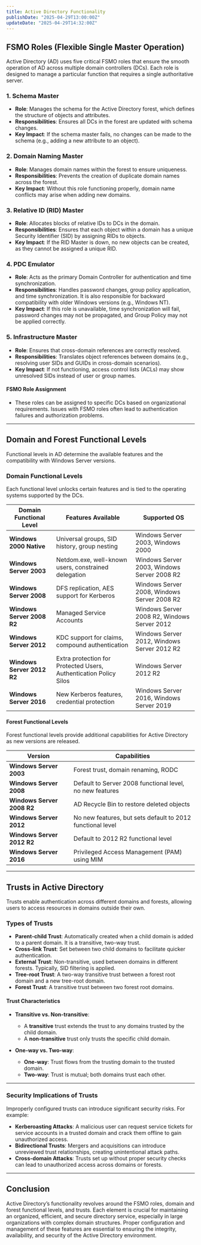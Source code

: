 ```yaml
---
title: Active Directory Functionality
publishDate: "2025-04-29T13:00:00Z"
updateDate: "2025-04-29T14:32:00Z"
---
```


## FSMO Roles (Flexible Single Master Operation)

Active Directory (AD) uses five critical FSMO roles that ensure the smooth operation of AD across multiple domain controllers (DCs). Each role is designed to manage a particular function that requires a single authoritative server.

### 1. **Schema Master**
- **Role**: Manages the schema for the Active Directory forest, which defines the structure of objects and attributes.
- **Responsibilities**: Ensures all DCs in the forest are updated with schema changes.
- **Key Impact**: If the schema master fails, no changes can be made to the schema (e.g., adding a new attribute to an object).

### 2. **Domain Naming Master**
- **Role**: Manages domain names within the forest to ensure uniqueness.
- **Responsibilities**: Prevents the creation of duplicate domain names across the forest.
- **Key Impact**: Without this role functioning properly, domain name conflicts may arise when adding new domains.

### 3. **Relative ID (RID) Master**
- **Role**: Allocates blocks of relative IDs to DCs in the domain.
- **Responsibilities**: Ensures that each object within a domain has a unique Security Identifier (SID) by assigning RIDs to objects.
- **Key Impact**: If the RID Master is down, no new objects can be created, as they cannot be assigned a unique RID.

### 4. **PDC Emulator**
- **Role**: Acts as the primary Domain Controller for authentication and time synchronization.
- **Responsibilities**: Handles password changes, group policy application, and time synchronization. It is also responsible for backward compatibility with older Windows versions (e.g., Windows NT).
- **Key Impact**: If this role is unavailable, time synchronization will fail, password changes may not be propagated, and Group Policy may not be applied correctly.

### 5. **Infrastructure Master**
- **Role**: Ensures that cross-domain references are correctly resolved.
- **Responsibilities**: Translates object references between domains (e.g., resolving user SIDs and GUIDs in cross-domain scenarios).
- **Key Impact**: If not functioning, access control lists (ACLs) may show unresolved SIDs instead of user or group names.

#### FSMO Role Assignment
- These roles can be assigned to specific DCs based on organizational requirements. Issues with FSMO roles often lead to authentication failures and authorization problems.
  
---

## Domain and Forest Functional Levels

Functional levels in AD determine the available features and the compatibility with Windows Server versions.

### Domain Functional Levels
Each functional level unlocks certain features and is tied to the operating systems supported by the DCs.

| **Domain Functional Level** | **Features Available** | **Supported OS** |
| --------------------------- | ---------------------- | ---------------- |
| **Windows 2000 Native** | Universal groups, SID history, group nesting | Windows Server 2003, Windows 2000 |
| **Windows Server 2003** | Netdom.exe, well-known users, constrained delegation | Windows Server 2003, Windows Server 2008 R2 |
| **Windows Server 2008** | DFS replication, AES support for Kerberos | Windows Server 2008, Windows Server 2008 R2 |
| **Windows Server 2008 R2** | Managed Service Accounts | Windows Server 2008 R2, Windows Server 2012 |
| **Windows Server 2012** | KDC support for claims, compound authentication | Windows Server 2012, Windows Server 2012 R2 |
| **Windows Server 2012 R2** | Extra protection for Protected Users, Authentication Policy Silos | Windows Server 2012 R2 |
| **Windows Server 2016** | New Kerberos features, credential protection | Windows Server 2016, Windows Server 2019 |

#### Forest Functional Levels
Forest functional levels provide additional capabilities for Active Directory as new versions are released.

| **Version** | **Capabilities** |
| ----------- | ---------------- |
| **Windows Server 2003** | Forest trust, domain renaming, RODC |
| **Windows Server 2008** | Default to Server 2008 functional level, no new features |
| **Windows Server 2008 R2** | AD Recycle Bin to restore deleted objects |
| **Windows Server 2012** | No new features, but sets default to 2012 functional level |
| **Windows Server 2012 R2** | Default to 2012 R2 functional level |
| **Windows Server 2016** | Privileged Access Management (PAM) using MIM |

---

## Trusts in Active Directory

Trusts enable authentication across different domains and forests, allowing users to access resources in domains outside their own.

### Types of Trusts
- **Parent-child Trust**: Automatically created when a child domain is added to a parent domain. It is a transitive, two-way trust.
- **Cross-link Trust**: Set between two child domains to facilitate quicker authentication.
- **External Trust**: Non-transitive, used between domains in different forests. Typically, SID filtering is applied.
- **Tree-root Trust**: A two-way transitive trust between a forest root domain and a new tree-root domain.
- **Forest Trust**: A transitive trust between two forest root domains.

#### Trust Characteristics
- **Transitive vs. Non-transitive**:
  - A **transitive** trust extends the trust to any domains trusted by the child domain.
  - A **non-transitive** trust only trusts the specific child domain.
  
- **One-way vs. Two-way**:
  - **One-way**: Trust flows from the trusting domain to the trusted domain.
  - **Two-way**: Trust is mutual; both domains trust each other.

---

### Security Implications of Trusts
Improperly configured trusts can introduce significant security risks. For example:
- **Kerberoasting Attacks**: A malicious user can request service tickets for service accounts in a trusted domain and crack them offline to gain unauthorized access.
- **Bidirectional Trusts**: Mergers and acquisitions can introduce unreviewed trust relationships, creating unintentional attack paths.
- **Cross-domain Attacks**: Trusts set up without proper security checks can lead to unauthorized access across domains or forests.

---

## Conclusion

Active Directory’s functionality revolves around the FSMO roles, domain and forest functional levels, and trusts. Each element is crucial for maintaining an organized, efficient, and secure directory service, especially in large organizations with complex domain structures. Proper configuration and management of these features are essential to ensuring the integrity, availability, and security of the Active Directory environment.

